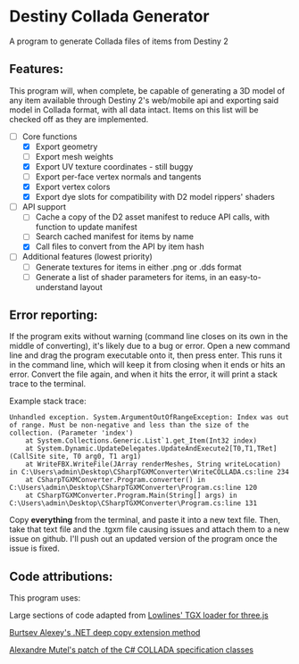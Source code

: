 # Destiny Collada Generator
 A program to generate Collada files of items from Destiny 2

## Features:
 This program will, when complete, be capable of generating a 3D model of any item available through Destiny 2's web/mobile api and exporting said model in Collada format, with all data intact. Items on this list will be checked off as they are implemented.
- [ ] Core functions
	- [x] Export geometry
	- [ ] Export mesh weights
	- [x] Export UV texture coordinates - still buggy
	- [ ] Export per-face vertex normals and tangents
	- [x] Export vertex colors
	- [X] Export dye slots for compatibility with D2 model rippers' shaders

- [ ] API support
	- [ ] Cache a copy of the D2 asset manifest to reduce API calls, with function to update manifest
	- [ ] Search cached manifest for items by name
	- [X] Call files to convert from the API by item hash

- [ ] Additional features (lowest priority)
	- [ ] Generate textures for items in either .png or .dds format
	- [ ] Generate a list of shader parameters for items, in an easy-to-understand layout

 ## Error reporting: 
 If the program exits without warning (command line closes on its own in the middle of converting), it's likely due to a bug or error. Open a new command line and drag the program executable onto it, then press enter. This runs it in the command line, which will keep it from closing when it ends or hits an error. Convert the file again, and when it hits the error, it will print a stack trace to the terminal. 

 Example stack trace: 
```
Unhandled exception. System.ArgumentOutOfRangeException: Index was out of range. Must be non-negative and less than the size of the collection. (Parameter 'index')
	at System.Collections.Generic.List`1.get_Item(Int32 index)
	at System.Dynamic.UpdateDelegates.UpdateAndExecute2[T0,T1,TRet](CallSite site, T0 arg0, T1 arg1)
	at WriteFBX.WriteFile(JArray renderMeshes, String writeLocation) in C:\Users\admin\Desktop\CSharpTGXMConverter\WriteCOLLADA.cs:line 234
	at CSharpTGXMConverter.Program.converter() in C:\Users\admin\Desktop\CSharpTGXMConverter\Program.cs:line 120
	at CSharpTGXMConverter.Program.Main(String[] args) in C:\Users\admin\Desktop\CSharpTGXMConverter\Program.cs:line 131
```

 Copy **everything** from the terminal, and paste it into a new text file. Then, take that text file and the .tgxm file causing issues and attach them to a new issue on github. I'll push out an updated version of the program once the issue is fixed.
 
 ## Code attributions:
 This program uses:

 Large sections of code adapted from [Lowlines' TGX loader for three.js](https://github.com/lowlines/destiny-tgx-loader)

 [Burtsev Alexey's .NET deep copy extension method](https://github.com/Burtsev-Alexey/net-object-deep-copy)

 [Alexandre Mutel's patch of the C# COLLADA specification classes](https://xoofx.com/blog/2010/08/24/import-and-export-3d-collada-files-with/)

